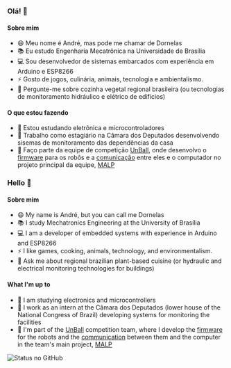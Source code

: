 ### Olá! 👋

#### Sobre mim

- 😄 Meu nome é André, mas pode me chamar de Dornelas
- 📚 Eu estudo Engenharia Mecatrônica na Universidade de Brasília
- 💻 Sou desenvolvedor de sistemas embarcados com experiência em Arduino e ESP8266
- ⚡ Gosto de jogos, culinária, animais, tecnologia e ambientalismo.
- 💬 Pergunte-me sobre cozinha vegetal regional brasileira (ou tecnologias de monitoramento hidráulico e elétrico de edifícios)

#### O que estou fazendo

- 🌱 Estou estudando eletrônica e microcontroladores
- 🔭 Trabalho como estagiário na Câmara dos Deputados desenvolvendo sisemas de monitoramento das dependências da casa
- 🤖 Faço parte da equipe de competição [UnBall](https://unball.github.io/), onde desenvolvo o [firmware](https://github.com/unball/Firmware) para os robôs e a [comunicação](https://github.com/unball/communication) entre eles e o computador no projeto principal da equipe, [MALP](https://github.com/unball/MALP)

### Hello 👋

#### Sobre mim

- 😄 My name is André, but you can call me Dornelas
- 📚 I study Mechatronics Engineering at the University of Brasília
- 💻 I am a developer of embedded systems with experience in Arduino and ESP8266
- ⚡ I like games, cooking, animals, technology, and environmentalism.
- 💬 Ask me about regional brazilian plant-based cuisine (or hydraulic and electrical monitoring technologies for buildings)

#### What I'm up to

- 🌱 I am studying electronics and microcontrollers
- 🔭 I work as an intern at the Câmara dos Deputados (lower house of the National Congress of Brazil) developing systems for monitoring the facilities
- 🤖 I'm part of the [UnBall](https://unball.github.io/) competition team, where I develop the [firmware](https://github.com/unball/Firmware) for the robots and the [communication](https://github.com/unball/communication) between them and the computer in the team's main project, [MALP](https://github.com/unball/MALP)

![Status no GitHub](https://github-readme-stats.vercel.app/api?username=adornelas)

<!-- Minha linguagem principal é Assembly? -->
<!-- [![Top linguagens](https://github-readme-stats.vercel.app/api/top-langs/?username=adornelas&langs_count=8&layout=compact)](https://github.com/adornelas/github-readme-stats) -->

